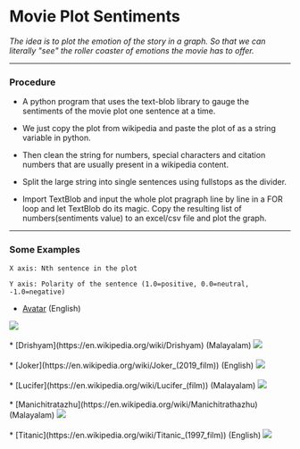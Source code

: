 # Movie Plot Sentiments

*The idea is to plot the emotion of the story in a graph. So that we can literally "see" the roller coaster of emotions the movie has to offer.*
___

### Procedure

* A python program that uses the text-blob library to gauge the sentiments of the movie plot one sentence at a time.

* We just copy the plot from wikipedia and paste the plot of as a string variable in python.

* Then clean the string for numbers, special characters and citation numbers that are usually present in a wikipedia content.

* Split the large string into single sentences using fullstops as the divider.

* Import TextBlob and input the whole plot pragraph line by line in a FOR loop and let TextBlob do its magic. Copy the resulting list of numbers(sentiments value) to an excel/csv file and plot the graph.
___

### Some Examples

```X axis: Nth sentence in the plot```

```Y axis: Polarity of the sentence (1.0=positive, 0.0=neutral, -1.0=negative)```

* [Avatar](https://en.wikipedia.org/wiki/Avatar_(2009_film)) (English)
<img src="https://raw.githubusercontent.com/sarathsajan/movie-plot-sentiments/master/avatar.JPG">
<br>
<br>
* [Drishyam](https://en.wikipedia.org/wiki/Drishyam) (Malayalam)
<img src="https://raw.githubusercontent.com/sarathsajan/movie-plot-sentiments/master/drishyam.JPG">
<br>
<br>
* [Joker](https://en.wikipedia.org/wiki/Joker_(2019_film)) (English)
<img src="https://raw.githubusercontent.com/sarathsajan/movie-plot-sentiments/master/joker.JPG">
<br>
<br>
* [Lucifer](https://en.wikipedia.org/wiki/Lucifer_(film)) (Malayalam)
<img src="https://raw.githubusercontent.com/sarathsajan/movie-plot-sentiments/master/lucifer_malayalam.JPG">
<br>
<br>
* [Manichitratazhu](https://en.wikipedia.org/wiki/Manichitrathazhu) (Malayalam)
<img src="https://raw.githubusercontent.com/sarathsajan/movie-plot-sentiments/master/manichitrathazhu.JPG">
<br>
<br>
* [Titanic](https://en.wikipedia.org/wiki/Titanic_(1997_film)) (English)
<img src="https://raw.githubusercontent.com/sarathsajan/movie-plot-sentiments/master/titanic.JPG">

